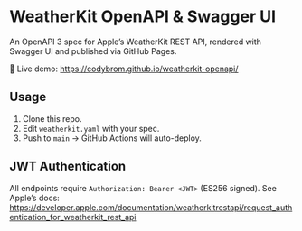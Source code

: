 # WeatherKit OpenAPI & Swagger UI

An OpenAPI 3 spec for Apple’s WeatherKit REST API, rendered with Swagger UI and published via GitHub Pages.

🔗 Live demo: <https://codybrom.github.io/weatherkit-openapi/>

## Usage

1. Clone this repo.
2. Edit `weatherkit.yaml` with your spec.
3. Push to `main` → GitHub Actions will auto-deploy.

## JWT Authentication

All endpoints require `Authorization: Bearer <JWT>` (ES256 signed). See Apple’s docs:
<https://developer.apple.com/documentation/weatherkitrestapi/request_authentication_for_weatherkit_rest_api>
